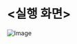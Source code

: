 <h1><실행 화면></h1>

![Image](https://github.com/user-attachments/assets/ec9bfc8c-b87f-4af3-a3c3-85ab540b8d43)
